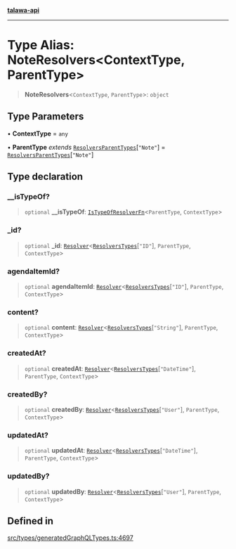 [**talawa-api**](../../../README.md)

***

# Type Alias: NoteResolvers\<ContextType, ParentType\>

> **NoteResolvers**\<`ContextType`, `ParentType`\>: `object`

## Type Parameters

• **ContextType** = `any`

• **ParentType** *extends* [`ResolversParentTypes`](ResolversParentTypes.md)\[`"Note"`\] = [`ResolversParentTypes`](ResolversParentTypes.md)\[`"Note"`\]

## Type declaration

### \_\_isTypeOf?

> `optional` **\_\_isTypeOf**: [`IsTypeOfResolverFn`](IsTypeOfResolverFn.md)\<`ParentType`, `ContextType`\>

### \_id?

> `optional` **\_id**: [`Resolver`](Resolver.md)\<[`ResolversTypes`](ResolversTypes.md)\[`"ID"`\], `ParentType`, `ContextType`\>

### agendaItemId?

> `optional` **agendaItemId**: [`Resolver`](Resolver.md)\<[`ResolversTypes`](ResolversTypes.md)\[`"ID"`\], `ParentType`, `ContextType`\>

### content?

> `optional` **content**: [`Resolver`](Resolver.md)\<[`ResolversTypes`](ResolversTypes.md)\[`"String"`\], `ParentType`, `ContextType`\>

### createdAt?

> `optional` **createdAt**: [`Resolver`](Resolver.md)\<[`ResolversTypes`](ResolversTypes.md)\[`"DateTime"`\], `ParentType`, `ContextType`\>

### createdBy?

> `optional` **createdBy**: [`Resolver`](Resolver.md)\<[`ResolversTypes`](ResolversTypes.md)\[`"User"`\], `ParentType`, `ContextType`\>

### updatedAt?

> `optional` **updatedAt**: [`Resolver`](Resolver.md)\<[`ResolversTypes`](ResolversTypes.md)\[`"DateTime"`\], `ParentType`, `ContextType`\>

### updatedBy?

> `optional` **updatedBy**: [`Resolver`](Resolver.md)\<[`ResolversTypes`](ResolversTypes.md)\[`"User"`\], `ParentType`, `ContextType`\>

## Defined in

[src/types/generatedGraphQLTypes.ts:4697](https://github.com/Suyash878/talawa-api/blob/b5a9d8b4a1ea678a3d6f5b710b3721f91a3052fc/src/types/generatedGraphQLTypes.ts#L4697)
